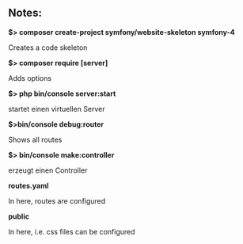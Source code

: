 ## Notes:

**$> composer create-project symfony/website-skeleton symfony-4**

Creates a code skeleton

**$> composer require [server]**

Adds options 

**$> php bin/console server:start**

startet einen virtuellen Server

**$>bin/console debug:router**

Shows all routes

**$> bin/console make:controller**

erzeugt einen Controller

**routes.yaml**

In here, routes are configured

**public**

In here, i.e. css files can be configured
